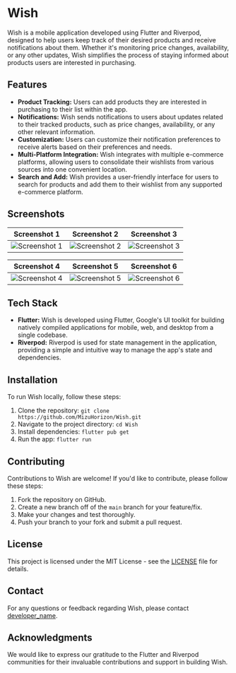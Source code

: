 # Wish

Wish is a mobile application developed using Flutter and Riverpod, designed to help users keep track of their desired products and receive notifications about them. Whether it's monitoring price changes, availability, or any other updates, Wish simplifies the process of staying informed about products users are interested in purchasing.

## Features

- **Product Tracking:** Users can add products they are interested in purchasing to their list within the app.
- **Notifications:** Wish sends notifications to users about updates related to their tracked products, such as price changes, availability, or any other relevant information.
- **Customization:** Users can customize their notification preferences to receive alerts based on their preferences and needs.
- **Multi-Platform Integration:** Wish integrates with multiple e-commerce platforms, allowing users to consolidate their wishlists from various sources into one convenient location.
- **Search and Add:** Wish provides a user-friendly interface for users to search for products and add them to their wishlist from any supported e-commerce platform.

## Screenshots

| Screenshot 1 | Screenshot 2 | Screenshot 3 |
|--------------|--------------|--------------|
| ![Screenshot 1](https://github.com/MizuHorizon/Wish/assets/73778637/ab908c9e-edc4-4965-aaf5-2edb6f7670d9) | ![Screenshot 2](https://github.com/MizuHorizon/Wish/assets/73778637/e5521f10-f337-4801-bf88-49bbc2dc4c4b) | ![Screenshot 3](https://github.com/MizuHorizon/Wish/assets/73778637/2d199a3d-7452-45a6-8078-918730aaf3d6) |

| Screenshot 4 | Screenshot 5 | Screenshot 6 |
|--------------|--------------|--------------|
| ![Screenshot 4](https://github.com/MizuHorizon/Wish/assets/73778637/ba77a6d8-20f9-43e3-92ac-e2c4f58f1e3f) | ![Screenshot 5](https://github.com/MizuHorizon/Wish/assets/73778637/272322d6-74ed-4b59-8e88-9d41e6d77d65) | ![Screenshot 6](https://github.com/MizuHorizon/Wish/assets/73778637/e1006a9a-8ca9-4ee3-a6ff-457d043602f3) |


## Tech Stack

- **Flutter:** Wish is developed using Flutter, Google's UI toolkit for building natively compiled applications for mobile, web, and desktop from a single codebase.
- **Riverpod:** Riverpod is used for state management in the application, providing a simple and intuitive way to manage the app's state and dependencies.

## Installation

To run Wish locally, follow these steps:

1. Clone the repository: `git clone https://github.com/MizuHorizon/Wish.git`
2. Navigate to the project directory: `cd Wish`
3. Install dependencies: `flutter pub get`
4. Run the app: `flutter run`

## Contributing

Contributions to Wish are welcome! If you'd like to contribute, please follow these steps:

1. Fork the repository on GitHub.
2. Create a new branch off of the `main` branch for your feature/fix.
3. Make your changes and test thoroughly.
4. Push your branch to your fork and submit a pull request.

## License

This project is licensed under the MIT License - see the [LICENSE](LICENSE) file for details.

## Contact

For any questions or feedback regarding Wish, please contact [developer_name](mailto:anshuman9998@gmail.com).

## Acknowledgments

We would like to express our gratitude to the Flutter and Riverpod communities for their invaluable contributions and support in building Wish.
